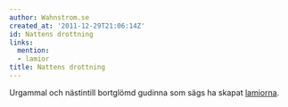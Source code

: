 ```yaml
---
author: Wahnstrom.se
created_at: '2011-12-29T21:06:14Z'
id: Nattens drottning
links:
  mention:
  - lamior
title: Nattens drottning
---
```


Urgammal och nästintill bortglömd gudinna som sägs ha skapat [lamiorna].

  [lamiorna]: lamior